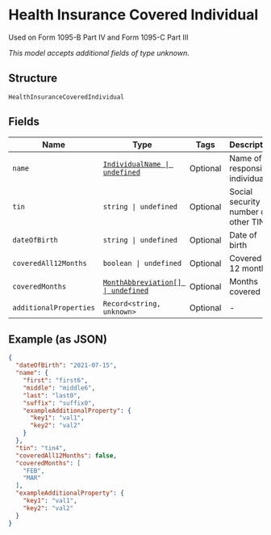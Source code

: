 
# Health Insurance Covered Individual

Used on Form 1095-B Part IV and Form 1095-C Part III

*This model accepts additional fields of type unknown.*

## Structure

`HealthInsuranceCoveredIndividual`

## Fields

| Name | Type | Tags | Description |
|  --- | --- | --- | --- |
| `name` | [`IndividualName \| undefined`](../../doc/models/individual-name.md) | Optional | Name of responsible individual |
| `tin` | `string \| undefined` | Optional | Social security number or other TIN |
| `dateOfBirth` | `string \| undefined` | Optional | Date of birth |
| `coveredAll12Months` | `boolean \| undefined` | Optional | Covered all 12 months |
| `coveredMonths` | [`MonthAbbreviation[] \| undefined`](../../doc/models/month-abbreviation.md) | Optional | Months covered |
| `additionalProperties` | `Record<string, unknown>` | Optional | - |

## Example (as JSON)

```json
{
  "dateOfBirth": "2021-07-15",
  "name": {
    "first": "first6",
    "middle": "middle6",
    "last": "last0",
    "suffix": "suffix0",
    "exampleAdditionalProperty": {
      "key1": "val1",
      "key2": "val2"
    }
  },
  "tin": "tin4",
  "coveredAll12Months": false,
  "coveredMonths": [
    "FEB",
    "MAR"
  ],
  "exampleAdditionalProperty": {
    "key1": "val1",
    "key2": "val2"
  }
}
```

